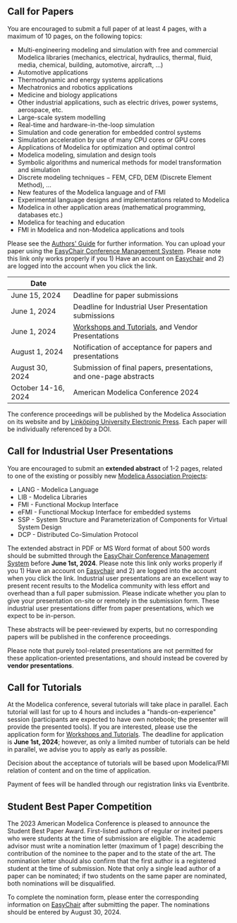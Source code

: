 ## Call for Papers

You are encouraged to submit a full paper of at least 4 pages, with a maximum of 10 pages, on the following topics:

 - Multi-engineering modeling and simulation with free and commercial Modelica libraries (mechanics, electrical, hydraulics, thermal, fluid, media, chemical, building, automotive, aircraft, …)
 - Automotive applications
 - Thermodynamic and energy systems applications
 - Mechatronics and robotics applications
 - Medicine and biology applications
 - Other industrial applications, such as electric drives, power systems, aerospace, etc.
 - Large-scale system modelling
 - Real-time and hardware-in-the-loop simulation
 - Simulation and code generation for embedded control systems
 - Simulation acceleration by use of many CPU cores or GPU cores
 - Applications of Modelica for optimization and optimal control
 - Modelica modeling, simulation and design tools
 - Symbolic algorithms and numerical methods for model transformation and simulation
 - Discrete modeling techniques − FEM, CFD, DEM (Discrete Element Method), …
 - New features of the Modelica language and of FMI
 - Experimental language designs and implementations related to Modelica
 - Modelica in other application areas (mathematical programming, databases etc.)
 - Modelica for teaching and education
 - FMI in Modelica and non-Modelica applications and tools
 
 Please see the  [Authors' Guide](https://modelica.org/events/american2024/authors/) for further information. You can upload your paper using the [EasyChair Conference Management System](https://www.easychair.org/conferences/?conf=namugamc2024). Please note this link only works properly if you 1) Have an account on [Easychair](https://www.easychair.org) and 2) are logged into the account when you click the link.  

| Date | |
| --- | --- |
|June 15, 2024 |Deadline for paper submissions|
|June 1, 2024 |Deadline for Industrial User Presentation submissions|
|June 1, 2024 | [Workshops and Tutorials](https://docs.google.com/forms/d/e/1FAIpQLScsRLAe-YwK7yAQoW6B5KQQ87M_SU4dgj6eKnvpjG3h53HMGw/viewform), and Vendor Presentations|
|August 1, 2024|Notification of acceptance for papers and presentations|
|August 30, 2024|Submission of final papers, presentations, and one-page abstracts|
|October 14-16, 2024| American Modelica Conference 2024|
 

The conference proceedings will be published by the Modelica Association on its website and by  [Linköping University Electronic Press](http://www.ep.liu.se/).
Each paper will be individually referenced by a DOI.

## Call for Industrial User Presentations

You are encouraged to submit an  **extended abstract**  of 1-2 pages, related to one of the existing or possibly new  [Modelica Association Projects](https://modelica.org/projects):

-   LANG - Modelica Language
-   LIB - Modelica Libraries
-   FMI - Functional Mockup Interface <!-- (doubles as the [FMI user meeting](fmi-user-meeting.html)) -->
-   eFMI - Functional Mockup Interface for embedded systems
-   SSP - System Structure and Parameterization of Components for Virtual System Design
-   DCP - Distributed Co-Simulation Protocol


The extended abstract in PDF or MS Word format of about 500 words should be submitted through the  [EasyChair Conference Management System](https://www.easychair.org/conferences/?conf=namugamc2024) before **June 1st, 2024**. Please note this link only works properly if you 1) Have an account on [Easychair](https://www.easychair.org) and 2) are logged into the account when you click the link. Industrial user presentations are an excellent way to present recent results to the Modelica community with less effort and overhead than a full paper submission. Please indicate whether you plan to give your presentation on-site or remotely in the submission form. These industrial user presentations differ from paper presentations, which we expect to be in-person. 

These abstracts will be peer-reviewed by experts, but no corresponding papers will be published in the conference proceedings.

Please note that purely tool-related presentations are not permitted for these application-oriented presentations, and should instead be covered by **vendor presentations**.


## Call for Tutorials


At the Modelica conference, several tutorials will take place in parallel. Each tutorial will last for up to 4 hours and includes a "hands-on-experience" session (participants are expected to have own notebook; the presenter will provide the presented tools). If you are interested, please use the application form for  [Workshops and Tutorials](https://docs.google.com/forms/d/e/1FAIpQLScsRLAe-YwK7yAQoW6B5KQQ87M_SU4dgj6eKnvpjG3h53HMGw/viewform).  The deadline for application is  **June 1st, 2024**; however, as only a limited number of tutorials can be held in parallel, we advise you to apply as early as possible.

<!-- Tutorials are free for the participants, but especially for commercial tools the presenter is charged $250 per session, provided it is a hands on training tutorial, not just commercial presentation or demonstration (for product presentations see Vendor sessions above). Upon written request some tutorials, especially non-commercial, (e.g. FMI, Open Source libraries etc.), could be exempted from the fee by decision of the organising committee. -->

Decision about the acceptance of tutorials will be based upon Modelica/FMI relation of content and on the time of application.

Payment of fees will be handled through our registration links via Eventbrite.


<!-- The authors of the 10% top papers submitted to the conference will be invited to submit an extended version after the conference, for inclusion in a special issue of an open-access, ISI-referenced journal. Please note that the extended papers will undergo a full peer-review process which is independent from the one of the Modelica Conference. -->


## Student Best Paper Competition

 The 2023 American Modelica Conference is pleased to announce the Student Best Paper Award. First-listed authors of regular or invited papers who were students at the time of submission are eligible. The academic advisor must write a nomination letter (maximum of 1 page) describing the contribution of the nominee to the paper and to the state of the art. The nomination letter should also confirm that the first author is a registered student at the time of submission. Note that only a single lead author of a paper can be nominated; if two students on the same paper are nominated, both nominations will be disqualified.

To complete the nomination form, please enter the corresponding information on [EasyChair](https://www.easychair.org/conferences/?conf=namugamc2024) after submitting the paper. The nominations should be entered by August 30, 2024.

